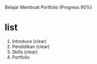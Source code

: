 Belajar Membuat Portfolio (Progress 90%)


# list
1. Introduce (clear)
2. Pendidikan (clear)
3. Skills (clear)
4. Portfolio 

